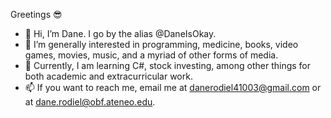 Greetings 😎
- 🤺 Hi, I’m Dane. I go by the alias @DaneIsOkay.
- 👀 I’m generally interested in programming, medicine, books, video games, movies, music, and a myriad of other forms of media.
- 🌱 Currently, I am learning C#, stock investing, among other things for both academic and extracurricular work.
- 📫 If you want to reach me, email me at danerodiel41003@gmail.com or at dane.rodiel@obf.ateneo.edu.

